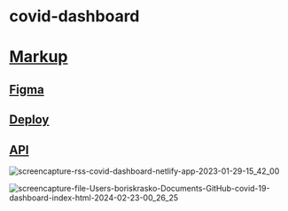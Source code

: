 # covid-dashboard

# [Markup](https://boriskrasko.github.io/covid-19-dashboard/)
## [Figma](https://www.figma.com/file/ORyDt8ZnsBjQh1fmNudRPG/Covid-Dashboard?t=94Ajc6ALv0zjHhFN-6)
## [Deploy](https://rss-covid-dashboard.netlify.app/)
## [API](https://covid19api.com/)

![screencapture-rss-covid-dashboard-netlify-app-2023-01-29-15_42_00](https://user-images.githubusercontent.com/59699177/215333936-66ea4934-970f-4c1f-bd34-998c4544c1d5.png)

![screencapture-file-Users-boriskrasko-Documents-GitHub-covid-19-dashboard-index-html-2024-02-23-00_26_25](https://github.com/boriskrasko/covid-19-dashboard/assets/59699177/9638aa55-b2ed-4e8d-bd05-fbc95762bc3b)

<!--![screencapture-boriskrasko-github-io-covid-19-dashboard-2024-01-28-12_26_15](https://github.com/boriskrasko/covid-19-dashboard/assets/59699177/dc85901f-1ef3-4e0e-8f92-67077106fe1a) -->

